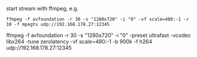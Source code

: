 start stream with ffmpeg, e.g.

```
ffmpeg -f avfoundation -r 30 -s "1280x720" -i "0" -vf scale=480:-1 -r 10 -f mpegts udp://192.168.178.27:12345
```

ffmpeg -f avfoundation -r 30 -s "1280x720" -i "0" -preset ultrafast -vcodec libx264 -tune zerolatency -vf scale=480:-1 -b 900k -f h264 udp://192.168.178.27:12345